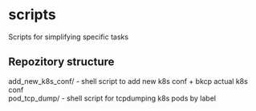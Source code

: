 # scripts
Scripts for simplifying specific tasks

## Repozitory structure
 add_new_k8s_conf/ - shell script to add new k8s conf + bkcp actual k8s conf \
 pod_tcp_dump/ - shell script for tcpdumping k8s pods by label
